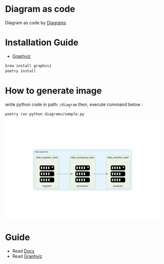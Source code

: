 # Diagram as code

Diagram as code by [Diagrams](https://github.com/mingrammer/diagrams)

# Installation Guide
- [Graphviz](https://www.graphviz.org/)

```sh
brew install graphviz
poetry install
```

# How to generate image

write python code in path: `/diagram`
then, execute command below :
```sh
poetry run python diagrams/sample.py
```

![](./outputs/sample.png)

# Guide

- Read [Docs](https://diagrams.mingrammer.com/docs/getting-started/examples)
- Read [Graphviz](https://www.graphviz.org/doc/info/attrs.html)
